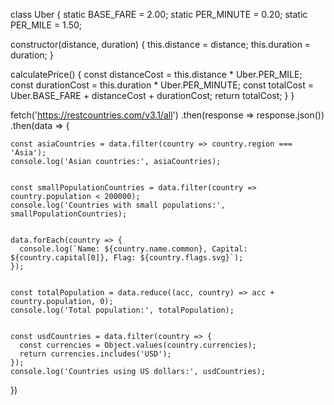  class Uber {
  static BASE_FARE = 2.00;
  static PER_MINUTE = 0.20;
  static PER_MILE = 1.50;

  constructor(distance, duration) {
    this.distance = distance;
    this.duration = duration;
  }

  calculatePrice() {
    const distanceCost = this.distance * Uber.PER_MILE;
    const durationCost = this.duration * Uber.PER_MINUTE;
    const totalCost = Uber.BASE_FARE + distanceCost + durationCost;
    return totalCost;
  }
}



fetch('https://restcountries.com/v3.1/all')
  .then(response => response.json())
  .then(data => {
    
    const asiaCountries = data.filter(country => country.region === 'Asia');
    console.log('Asian countries:', asiaCountries);

    
    const smallPopulationCountries = data.filter(country => country.population < 200000);
    console.log('Countries with small populations:', smallPopulationCountries);

    
    data.forEach(country => {
      console.log(`Name: ${country.name.common}, Capital: ${country.capital[0]}, Flag: ${country.flags.svg}`);
    });

    
    const totalPopulation = data.reduce((acc, country) => acc + country.population, 0);
    console.log('Total population:', totalPopulation);

    
    const usdCountries = data.filter(country => {
      const currencies = Object.values(country.currencies);
      return currencies.includes('USD');
    });
    console.log('Countries using US dollars:', usdCountries);
  })
  

